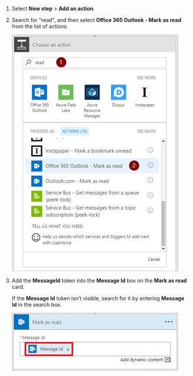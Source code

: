 1. Select **New step** > **Add an action**.

1. Search for "read", and then select **Office 365 Outlook - Mark as read** from the list of actions.

     ![mark as read](../includes/media/email-triggers/email-triggers-5.png)

1. Add the **MessageId** token into the **Message Id** box on the **Mark as read** card.

     If the **Message Id** token isn't visible, search for it by entering **Message Id** in the search box.

      ![message id](../includes/media/email-triggers/email-triggers-6.png)